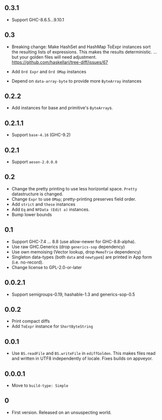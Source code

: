 ## 0.3.1

- Support GHC-8.6.5...9.10.1

## 0.3

- Breaking change:
  Make HashSet and HashMap ToExpr instances sort the resulting
  lists of expressions.
  This makes the results deterministic.
  ... but your golden files will need adjustment.
  https://github.com/haskellari/tree-diff/issues/67

- Add `Ord Expr` and `Ord OMap` instances
- Depend on `data-array-byte` to provide more `ByteArray` instances

## 0.2.2

- Add instances for base and primitive's `ByteArray`s.

## 0.2.1.1

- Support `base-4.16` (GHC-9.2)

## 0.2.1

- Support `aeson-2.0.0.0`

## 0.2

- Change the pretty printing to use less horizontal space.
  `Pretty` datastructure is changed.
- Change `Expr` to use `OMap`; pretty-printing preserves field order.
- Add `strict` and `these` instances
- Add `Eq` and `NFData (Edit a)` instances.
- Bump lower bounds

## 0.1

- Support GHC-7.4 ... 8.8 (use allow-newer for GHC-8.8-alpha).
- Use raw GHC.Generics (drop `generics-sop` dependency)
- Use own memoising (Vector lookup, drop `MemoTrie` dependency)
- Singleton data-types (both `data` and `newtype`s) are printed in App form (i.e. no-record).
- Change license to GPL-2.0-or-later

## 0.0.2.1

- Support semigroups-0.19, hashable-1.3 and generics-sop-0.5

## 0.0.2

- Print compact diffs
- Add `ToExpr` instance for `ShortByteString`

## 0.0.1

- Use `BS.readFile` and `BS.writeFile` in `ediffGolden`.
  This makes files read and written in UTF8 independently of locale.
  Fixes builds on appveyor.

## 0.0.0.1

- Move to `build-type: Simple`

## 0

- First version. Released on an unsuspecting world.
